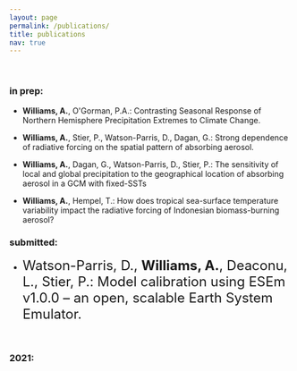 ```yaml
---
layout: page
permalink: /publications/
title: publications
nav: true
---
```


<p>&nbsp;</p>

### in prep:  

 - **Williams, A.**, O'Gorman, P.A.: Contrasting Seasonal Response of Northern Hemisphere Precipitation Extremes to Climate Change.

 - **Williams, A.**, Stier, P., Watson-Parris, D., Dagan, G.: Strong dependence of radiative forcing on the spatial pattern of absorbing aerosol.

 - **Williams, A.**, Dagan, G., Watson-Parris, D., Stier, P.: The sensitivity of local and global precipitation to the geographical location of absorbing aerosol in a GCM with fixed-SSTs
 
 - **Williams, A.**, Hempel, T.: How does tropical sea-surface temperature variability impact the radiative forcing of Indonesian biomass-burning aerosol?


### submitted:

 - <span style="font-size:24"> Watson-Parris, D., **Williams, A.**, Deaconu, L., Stier, P.: Model calibration using ESEm v1.0.0 – an open, scalable Earth System Emulator. </span>

<p>&nbsp;</p>

### 2021:
